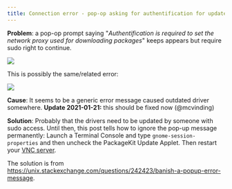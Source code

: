 ```yaml
---
title: Connection error - pop-op asking for authentification for update
---
```


**Problem**: a pop-op prompt saying "*Authentification is required to set the network proxy used for downloading packages*" keeps appears but require sudo right to continue.

![](https://github.com/natmegsweden/NatMEG_Wiki/blob/main/wiki_images/Fig_4-1.png)

This is possibly the same/related error:

![](https://github.com/natmegsweden/NatMEG_Wiki/blob/main/wiki_images/Fig_5-1.png)

**Cause**: It seems to be a generic error message caused outdated driver somewhere. **Update 2021-01-21:** this should be fixed now (@mcvinding)

**Solution**: Probably that the drivers need to be updated by someone with sudo access. Until then, this post tells how to ignore the pop-up message permanently: Launch a Terminal Console and type `gnome-session-properties` and then uncheck the PackageKit Update Applet. Then restart your [VNC server](https://github.com/natmegsweden/NatMEG_Wiki/wiki/Connect-to-Compute).

The solution is from https://unix.stackexchange.com/questions/242423/banish-a-popup-error-message.